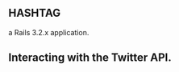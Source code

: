 HASHTAG
-------
a Rails 3.2.x application.

Interacting with the Twitter API.
---------------------------------
